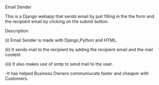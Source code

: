 Email Sender 

This is a Django webapp that sends email by just filling in the the form and the recipient email by clicking on the submit button.

Description

(i) Email Sender is made with Django,Python and HTML.

(ii) It sends mail to the recipient by adding the recipient email and the mail content 

(iii) It also makes use of smtp to send mail to the user.

-It has helped Business Owners communiucate faster and cheaper with Customers.

